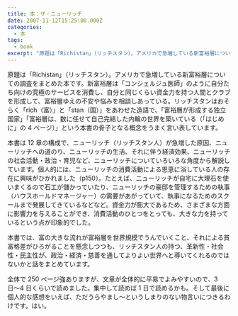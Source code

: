 ```yaml
---
title: 本：ザ・ニューリッチ
date: 2007-11-12T15:25:00.000Z
categories:
  - 本
tags:
  - book
excerpt: "原題は「Richistan」（リッチスタン）。アメリカで急増している新富裕層についての調査をまとめた本です。新富裕層は「コンシェルジュ医師」のように自分たち向けの究極のサービスを消費し、自分と同じくらい資金力を持つ人間とクラブを形成して、富裕層ゆえの不安や悩みを相談しあっている。リッチスタンはおそらく「rich（富）」と「stan（国）」をあわせた造語で、「富裕層が形成する独立国家」「富裕層は、数に任せて自己完結した内輪の世界を築いている（「はじめに」の4ページ）」という本書の骨子となる概念をうまく言い表しています。"
---
```


[](http://www.amazon.co.jp/gp/product/4478001197?ie=UTF8&tag=yutakayamaguc-22&linkCode=xm2&camp=247&creativeASIN=4478001197)原題は「Richistan」（リッチスタン）。アメリカで急増している新富裕層についての調査をまとめた本です。新富裕層は「コンシェルジュ医師」のように自分たち向けの究極のサービスを消費し、自分と同じくらい資金力を持つ人間とクラブを形成して、富裕層ゆえの不安や悩みを相談しあっている。リッチスタンはおそらく「rich（富）」と「stan（国）」をあわせた造語で、「富裕層が形成する独立国家」「富裕層は、数に任せて自己完結した内輪の世界を築いている（「はじめに」の 4 ページ）」という本書の骨子となる概念をうまく言い表しています。

本書は 12 章の構成で、ニューリッチ（リッチスタン人）が急増した原因、ニューリッチへの道のり、ニューリッチの生活、それに伴う経済効果、ニューリッチの社会活動・政治・育児など、ニューリッチについていろいろな角度から解説しています。個人的には、ニューリッチの消費活動による恩恵に浴している人の存在に興味がひかれました（p150）。たとえば、ニューリッチが自宅に大理石を使いまくるので石工が儲かっていたり、ニューリッチの豪邸を管理するための執事（ハウスホールドマネージャー）の需要があがっていて、執事になるためのスクールまで発展してきているなどなど。資金力が膨大であるため、さまざまな方面に影響力を与えることができ、消費活動のひとつをとっても、大きな力を持っているという点が印象的でした。

本書では、富の大きな流れが富裕層を世界規模でうんでいくこと、それによる貧富格差がひろがることを懸念しつつも、リッチスタン人の持つ、革新性・社会性・民主性が、政治・経済・慈善を通してよりよい世界へと導いてくれるのではないかと話をまとめています。

全体で 250 ページ強ありますが、文章が全体的に平易でよみやすいので、3 日〜4 日くらいで読めました。集中して読めば 1 日で読めるかも。そして最後に個人的な感想をいえば、ただうらやまし〜というしまりのない物言いにつきるわけです。はい。
